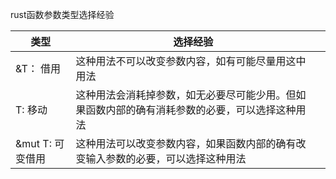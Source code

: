 rust函数参数类型选择经验

| 类型             | 选择经验                                                     |      |
| ---------------- | ------------------------------------------------------------ | ---- |
| &T： 借用        | 这种用法不可以改变参数内容，如有可能尽量用这中用法           |      |
| T: 移动          | 这种用法会消耗掉参数，如无必要尽可能少用。但如果函数内部的确有消耗参数的必要，可以选择这种用法 |      |
| &mut T: 可变借用 | 这种用法可以改变参数内容，如果函数内部的确有改变输入参数的必要，可以选择这种用法 |      |

